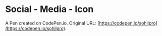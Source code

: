 # Social - Media - Icon

A Pen created on CodePen.io. Original URL: [https://codepen.io/sohilpro](https://codepen.io/sohilpro).

